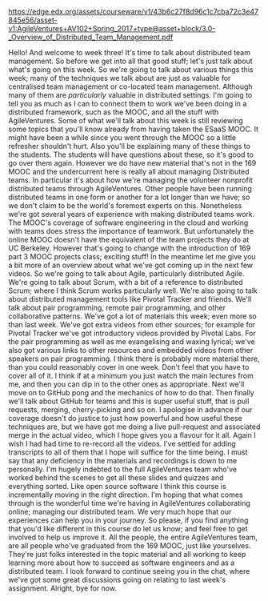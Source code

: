 https://edge.edx.org/assets/courseware/v1/43b6c27f8d96c1c7cba72c3e47845e56/asset-v1:AgileVentures+AV102+Spring_2017+type@asset+block/3.0-_Overview_of_Distributed_Team_Management.pdf

Hello! And welcome to week three!
It's time to talk about distributed team management.
So before we get into all that good stuff; let's just talk about what's going on this
week.
So we're going to talk about various things this week;
many of the techniques we talk about are just as valuable for centralised team management
or co-located team management.
Although many of them are *particularly* valuable in distributed settings.
I'm going to tell you as much as I can to connect them to work we've been doing in a
distributed framework, such as the MOOC, and all the stuff with AgileVentures.
Some of what we'll talk about this week is still reviewing some topics that you'll know
already from having taken the ESaaS MOOC.
It might have been a while since you went through the MOOC so a little refresher shouldn't
hurt.
Also you'll be explaining many of these things to the students.
The students will have questions about these, so it's good to go over them again.
However we do have new material that's not in the 169 MOOC and the undercurrent here
is really all about managing Distributed teams.
In particular it's about how we're managing the volunteer nonprofit distributed teams
through AgileVentures.
Other people have been running distributed teams in one form or another for a lot longer
than we have;
so we don't claim to be the world's foremost experts on this.
Nonetheless we're got several years of experience with making distributed teams work.
The MOOC's coverage of software engineering in the cloud and working with teams does stress
the importance of teamwork.
But unfortunately the online MOOC doesn't have the equivalent of the team projects they
do at UC Berkeley.
However that's going to change with the introduction of 169 part 3 MOOC projects class; exciting
stuff!
In the meantime let me give you a bit more of an overview about what we've got coming
up in the next few videos.
So we're going to talk about Agile, particularly distributed Agile.
We're going to talk about Scrum, with a bit of a reference to distributed Scrum; where
I think Scrum works particularly well.
We're also going to talk about distributed management tools like Pivotal Tracker and
friends.
We'll talk about pair programming, remote pair programming, and other collaborative
patterns.
We've got a lot of materials this week; even more so than last week.
We've got extra videos from other sources; for example for Pivotal Tracker we've got
introductory videos provided by Pivotal Labs.
For the pair programming as well as me evangelising and waxing lyrical;
we've also got various links to other resources and embedded videos from other speakers on
pair programming.
I think there is probably more material there, than you could reasonably cover in one week.
Don't feel that you have to cover all of it.
I think if at a minimum you just watch the main lectures from me, and then you can dip
in to the other ones as appropriate.
Next we'll move on to GitHub pong and the mechanics of how to do that.
Then finally we'll talk about GitHub for teams and this is super useful stuff, that is pull
requests, merging, cherry-picking and so on.
I apologise in advance if our coverage doesn't do justice to just how powerful and how useful
these techniques are,
but we have got me doing a live pull-request and associated merge in the actual video,
which I hope gives you a flavour for it all.
Again I wish I had had time to re-record all the videos.
I've settled for adding transcripts to all of them that I hope will suffice for the time
being.
I must say that any deficiency in the materials and recordings is down to me personally.
I'm hugely indebted to the full AgileVentures team who've worked behind the scenes to get
all these slides and quizzes and everything sorted.
Like open source software I think this course is incrementally moving in the right direction.
I'm hoping that what comes through is the wonderful time we're having in AgileVentures
collaborating online; managing our distributed team.
We very much hope that our experiences can help you in your journey.
So please, if you find anything that you'd like different in this course do let us know;
and feel free to get involved to help us improve it.
All the people, the entire AgileVentures team, are all people who've graduated from the 169
MOOC, just like yourselves.
They're just folks interested in the topic material and all working to keep learning
more about how to succeed as software engineers and as a distributed team.
I look forward to continue seeing you in the chat, where we've got some great discussions
going on relating to last week's assignment.
Alright, bye for now.
